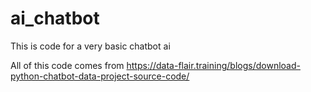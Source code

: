 # ai_chatbot
This is code for a very basic chatbot ai

All of this code comes from https://data-flair.training/blogs/download-python-chatbot-data-project-source-code/

